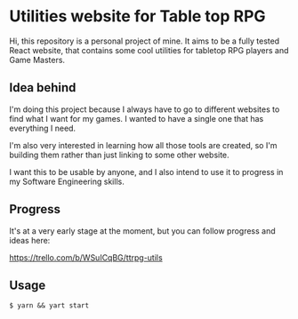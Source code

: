 # Utilities website for Table top RPG

Hi, this repository is a personal project of mine.
It aims to be a fully tested React website, that contains
some cool utilities for tabletop RPG players and Game Masters.

## Idea behind
I'm doing this project because I always have to go to different websites
to find what I want for my games. I wanted to have a single one that has
everything I need.

I'm also very interested in learning how all those tools are created, so
I'm building them rather than just linking to some other website.

I want this to be usable by anyone, and I also intend to use it to progress
in my Software Engineering skills.

## Progress
It's at a very early stage at the moment, but you can follow progress and ideas here:

https://trello.com/b/WSuICqBG/ttrpg-utils


## Usage
`$ yarn && yart start`
